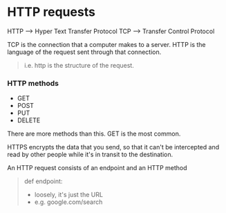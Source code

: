 # HTTP requests

HTTP --> Hyper Text Transfer Protocol
TCP --> Transfer Control Protocol

TCP is the connection that a computer makes to a server.
HTTP is the language of the request sent through that connection.

> i.e. http is the structure of the request.

### HTTP methods
- GET
- POST
- PUT
- DELETE

There are more methods than this. GET is the most common.

HTTPS encrypts the data that you send, so that it can't be intercepted and read by other people while it's in transit to the destination.

An HTTP request consists of an endpoint and an HTTP method

> def endpoint:
> - loosely, it's just the URL
> - e.g. google.com/search